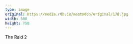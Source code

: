 ```yaml
---
type: image
original: https://media.r0b.io/mastodon/original/178.jpg
width: 500
height: 750
---
```


The Raid 2
